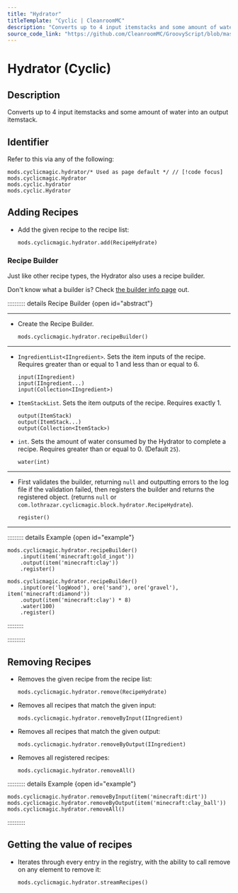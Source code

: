 ```yaml
---
title: "Hydrator"
titleTemplate: "Cyclic | CleanroomMC"
description: "Converts up to 4 input itemstacks and some amount of water into an output itemstack."
source_code_link: "https://github.com/CleanroomMC/GroovyScript/blob/master/src/main/java/com/cleanroommc/groovyscript/compat/mods/cyclic/Hydrator.java"
---
```


# Hydrator (Cyclic)

## Description

Converts up to 4 input itemstacks and some amount of water into an output itemstack.

## Identifier

Refer to this via any of the following:

```groovy:no-line-numbers {1}
mods.cyclicmagic.hydrator/* Used as page default */ // [!code focus]
mods.cyclicmagic.Hydrator
mods.cyclic.hydrator
mods.cyclic.Hydrator
```


## Adding Recipes

- Add the given recipe to the recipe list:

    ```groovy:no-line-numbers
    mods.cyclicmagic.hydrator.add(RecipeHydrate)
    ```


### Recipe Builder

Just like other recipe types, the Hydrator also uses a recipe builder.

Don't know what a builder is? Check [the builder info page](../../getting_started/builder.md) out.

:::::::::: details Recipe Builder {open id="abstract"}

---

- Create the Recipe Builder.

    ```groovy:no-line-numbers
    mods.cyclicmagic.hydrator.recipeBuilder()
    ```

---

- `IngredientList<IIngredient>`. Sets the item inputs of the recipe. Requires greater than or equal to 1 and less than or equal to 6.

    ```groovy:no-line-numbers
    input(IIngredient)
    input(IIngredient...)
    input(Collection<IIngredient>)
    ```

- `ItemStackList`. Sets the item outputs of the recipe. Requires exactly 1.

    ```groovy:no-line-numbers
    output(ItemStack)
    output(ItemStack...)
    output(Collection<ItemStack>)
    ```

- `int`. Sets the amount of water consumed by the Hydrator to complete a recipe. Requires greater than or equal to 0. (Default `25`).

    ```groovy:no-line-numbers
    water(int)
    ```

---

- First validates the builder, returning `null` and outputting errors to the log file if the validation failed, then registers the builder and returns the registered object. (returns `null` or `com.lothrazar.cyclicmagic.block.hydrator.RecipeHydrate`).

    ```groovy:no-line-numbers
    register()
    ```

---

::::::::: details Example {open id="example"}
```groovy:no-line-numbers
mods.cyclicmagic.hydrator.recipeBuilder()
    .input(item('minecraft:gold_ingot'))
    .output(item('minecraft:clay'))
    .register()

mods.cyclicmagic.hydrator.recipeBuilder()
    .input(ore('logWood'), ore('sand'), ore('gravel'), item('minecraft:diamond'))
    .output(item('minecraft:clay') * 8)
    .water(100)
    .register()
```

:::::::::

::::::::::

## Removing Recipes

- Removes the given recipe from the recipe list:

    ```groovy:no-line-numbers
    mods.cyclicmagic.hydrator.remove(RecipeHydrate)
    ```

- Removes all recipes that match the given input:

    ```groovy:no-line-numbers
    mods.cyclicmagic.hydrator.removeByInput(IIngredient)
    ```

- Removes all recipes that match the given output:

    ```groovy:no-line-numbers
    mods.cyclicmagic.hydrator.removeByOutput(IIngredient)
    ```

- Removes all registered recipes:

    ```groovy:no-line-numbers
    mods.cyclicmagic.hydrator.removeAll()
    ```

:::::::::: details Example {open id="example"}
```groovy:no-line-numbers
mods.cyclicmagic.hydrator.removeByInput(item('minecraft:dirt'))
mods.cyclicmagic.hydrator.removeByOutput(item('minecraft:clay_ball'))
mods.cyclicmagic.hydrator.removeAll()
```

::::::::::

## Getting the value of recipes

- Iterates through every entry in the registry, with the ability to call remove on any element to remove it:

    ```groovy:no-line-numbers
    mods.cyclicmagic.hydrator.streamRecipes()
    ```
